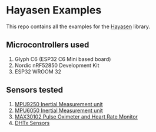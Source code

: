 # Hayasen Examples

This repo contains all the examples for the [Hayasen](https://github.com/Vaishnav-Sabari-Girish/Hayasen) library. 

## Microcontrollers used 

1. Glyph C6 (ESP32 C6 Mini based board)
2. Nordic nRF52850 Development Kit
3. ESP32 WROOM 32

## Sensors tested 

1. [MPU9250 Inertial Measurement unit](./MPU9250/mpu9250.md)
2. [MPU6050 Inertial Measurement unit](./MPU6050/mpu6050.md)
3. [MAX30102 Pulse Oximeter and Heart Rate Monitor](./MAX30102/README.md)
4. [DHTx Sensors](./DHT11_22/dht.md)
